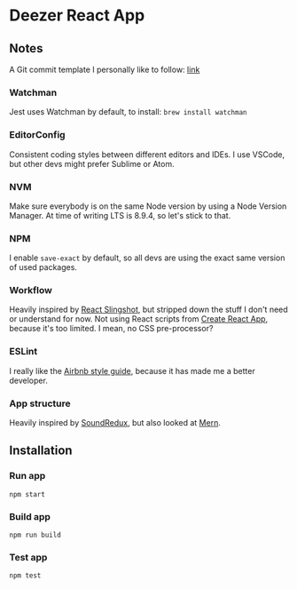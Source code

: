 # Deezer React App

## Notes
A Git commit template I personally like to follow: [link](https://gist.github.com/adeekshith/cd4c95a064977cdc6c50)
### Watchman
Jest uses Watchman by default, to install: `brew install watchman`
### EditorConfig
Consistent coding styles between different editors and IDEs. I use VSCode, but other devs might prefer Sublime or Atom.
### NVM
Make sure everybody is on the same Node version by using a Node Version Manager.
At time of writing LTS is 8.9.4, so let's stick to that.
### NPM
I enable `save-exact` by default, so all devs are using the exact same version of used packages.
### Workflow
Heavily inspired by [React Slingshot](https://github.com/coryhouse/react-slingshot), but stripped down the stuff I don't need or understand for now.
Not using React scripts from [Create React App](https://github.com/facebook/create-react-app),
because it's too limited. I mean, no CSS pre-processor?
### ESLint
I really like the [Airbnb style guide](https://github.com/airbnb/javascript), because it has made me a better developer.
### App structure
Heavily inspired by [SoundRedux](https://github.com/andrewngu/sound-redux), but also looked at [Mern](https://github.com/Hashnode/mern-starter).

## Installation
### Run app
```
npm start
```
### Build app
```
npm run build
```
### Test app
```
npm test
```
